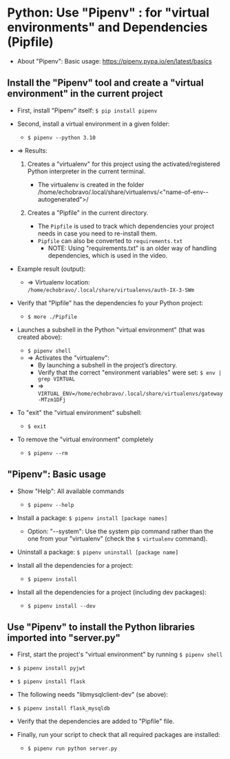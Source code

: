# Python: Use "Pipenv" : for "virtual environments" and Dependencies (Pipfile)

* About "Pipenv": Basic usage: <https://pipenv.pypa.io/en/latest/basics>

## Install the "Pipenv" tool and create a "virtual environment" in the current project

* First, install "Pipenv" itself: `$ pip install pipenv`
* Second, install a virtual environment in a given folder:
  * `$ pipenv --python 3.10`

* => Results:
  1. Creates a "virtualenv" for this project using the activated/registered Python interpreter in the current terminal.
     * The virtualenv is created in the folder /home/echobravo/.local/share/virtualenvs/<"name-of-env--autogenerated">/

  2. Creates a "Pipfile" in the current directory.
     * The `Pipfile` is used to track which dependencies your project needs in case you need to re-install them.
     * `Pipfile` can also be converted to `requirements.txt`
       * NOTE: Using "requirements.txt" is an older way of handling dependencies, which is used in the video.

* Example result (output):
  * => Virtualenv location: `/home/echobravo/.local/share/virtualenvs/auth-IX-3-SWm`

* Verify that "Pipfile" has the dependencies fo your Python project:
  * `$ more ./Pipfile`

* Launches a subshell in the Python "virtual environment" (that was created above):
  * `$ pipenv shell`
  * => Activates the "virtualenv":
    * By launching a subshell in the project’s directory.
    * Verify that the correct "environment variables" were set: `$ env | grep VIRTUAL`
    * => `VIRTUAL_ENV=/home/echobravo/.local/share/virtualenvs/gateway-MTzm1DFj`

* To "exit" the "virtual environment" subshell:
  * `$ exit`

* To remove the "virtual environment" completely
  * `$ pipenv --rm`

## "Pipenv": Basic usage

* Show "Help": All available commands
  * `$ pipenv --help`

* Install a package: `$ pipenv install [package names]`
  * Option: "--system": Use the system pip command rather than the one from your "virtualenv" (check the `$ virtualenv` command).

* Uninstall a package: `$ pipenv uninstall [package name]`

* Install all the dependencies for a project:
  * `$ pipenv install`

* Install all the dependencies for a project (including dev packages):
  * `$ pipenv install --dev`

## Use "Pipenv" to install the Python libraries imported into "server.py"

* First, start the project's "virtual environment" by running `$ pipenv shell`

* `$ pipenv install pyjwt`
* `$ pipenv install flask`
* The following needs "libmysqlclient-dev" (se above):
* `$ pipenv install flask_mysqldb`
* Verify that the dependencies are added to "Pipfile" file.
* Finally, run your script to check that all required packages are installed:
  * `$ pipenv run python server.py`
  
  